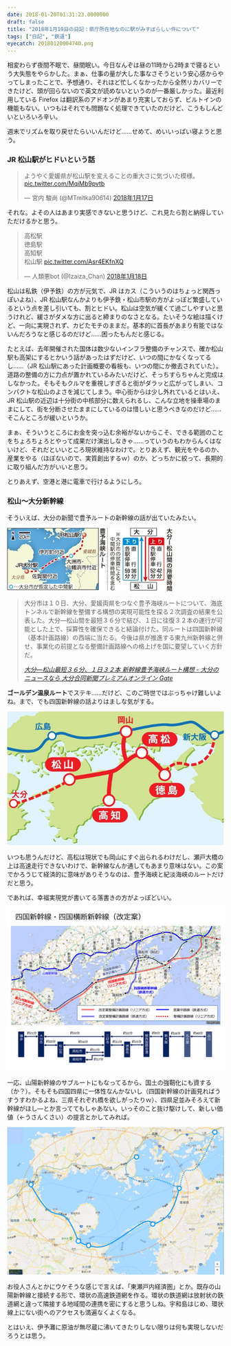 ```yaml
---
date: 2018-01-20T01:31:23.0000000
draft: false
title: "2018年1月19日の日記：県庁所在地なのに駅がみすぼらしい件について"
tags: ["日記", "鉄道"]
eyecatch: 20180120004740.png
---
```

<p>相変わらず夜間不眠で、昼間眠い。今日なんぞは昼の11時から2時まで寝るという大失態をやらかした。まぁ、仕事の量が大した事なさそうという安心感からやってしまったことで、予想通り、それほど忙しくなかったから全然リカバリーできたけど、頭が回らないので英文が読めないというのが一番厳しかった。最近利用している Firefox は翻訳系のアドオンがあまり充実しておらず、ビルトインの機能もない。いつもはそれでも問題なく処理できていたのだけど、こうもしんどいといろいろ辛い。</p><p>週末でリズムを取り戻せたらいいんだけど……せめて、めいいっぱい寝ようと思う。</p>

<div class="section">
<h3>JR 松山駅がヒドいという話</h3>
<p><blockquote class="twitter-tweet" data-lang="ja"><p lang="ja" dir="ltr">ようやく愛媛県が松山駅を変えることの重大さに気づいた模様。 <a href="https://t.co/MqiMb9pvtb">pic.twitter.com/MqiMb9pvtb</a></p>&mdash; 宮内 駿尚 (@MTmitka90614) <a href="https://twitter.com/MTmitka90614/status/953548720603242496?ref_src=twsrc%5Etfw">2018年1月17日</a></blockquote><script async src="https://platform.twitter.com/widgets.js" charset="utf-8"></script></p><p>それな。よその人はあまり実感できないと思うけど、これ見たら割と納得していただけるかと思う。</p><p><blockquote class="twitter-tweet" data-lang="ja"><p lang="ja" dir="ltr">高松駅<br>徳島駅<br>高知駅<br>松山駅 <a href="https://t.co/Asr4EKfnXQ">pic.twitter.com/Asr4EKfnXQ</a></p>&mdash; 人類悪bot (@Izaiza_Chan) <a href="https://twitter.com/Izaiza_Chan/status/953985551555706880?ref_src=twsrc%5Etfw">2018年1月18日</a></blockquote><script async src="https://platform.twitter.com/widgets.js" charset="utf-8"></script></p><p>松山は私鉄（伊予鉄）の方が元気で、JR はカス（こういうのはちょっと関西っぽいよね）、JR 松山駅なんかよりも伊予鉄・松山市駅の方がよっぽど繁盛しているという点を差し引いても、割とヒドい。松山は空気が緩くて過ごしやすいと思うけれど、緩さがダメな方に出ると締まりのなさとなる。たいそうな絵は描くけど、一向に実現されず、カビたモチのままだ。基本的に首長があまり有能ではないんだろうなと感じるのだけど……困ったもんだと感じる。</p><p>たとえば、去年開催された国体は数少ないインフラ整備のチャンスで、確か松山駅も高架にするとかいう話があったはずだけど、いつの間にかなくなってるし……（JR 松山駅にあった計画概要の看板も、いつの間にか撤去されていた）。道路の整備の方に力点が置かれているみたいだけど、そっちすらちゃんと完成はしなかった。そもそもクルマを重視しすぎると街がダラッと広がってしまい、コンパクトな松山のよさを減じてしまう。中心街からは少し外れているとはいえ、JR 松山駅の近辺は十分街の中核部分に数えられるし、こんな立地を操車場のままにして、街を分断させたままにしているのは惜しいと思うべきなのだけど……そこんところが緩いというか。</p><p>まぁ、そういうところにお金を突っ込む余裕がないからこそ、できる範囲のことをちょろちょろとやって成果だけ演出しなきゃ……っていうのもわからんくはないけど、それだといいところ現状維持なわけで。とりあえず、観光をやるのか、産業をやる（ほぼないので、実質創出するｗ）のか、どっちかに絞って、長期的に取り組んだ方がいいと思う。</p><p>とりあえず、空港と港に電車で行けるようにしろ。</p>

</div>
<div class="section">
<h3>松山～大分新幹線</h3>
<p>そういえば、大分の新聞で豊予ルートの新幹線の話が出ていたみたい。</p><p><span itemscope itemtype="http://schema.org/Photograph"><img src="20180120004740.png" alt="f:id:daruyanagi:20180120004740p:plain" title="f:id:daruyanagi:20180120004740p:plain" class="hatena-fotolife" itemprop="image"></span><br />
</p>

<blockquote cite="https://www.oita-press.co.jp/1010000000/2018/01/11/JD0056512847">
<p>大分市は１０日、大分、愛媛両県をつなぐ豊予海峡ルートについて、海底トンネルで新幹線を整備する構想の実現可能性を探る２次調査の結果を公表した。大分―松山間を最短３６分で結び、１日に往復３２本の運行が可能とした上で、採算性を確保できると結論付けた。同ルートは四国新幹線（基本計画路線）の西端に当たる。今後は県が推進する東九州新幹線と併せ、事業化の前提となる整備計画路線への格上げを国に要望していく方針だ。</p>

<cite><a href="https://www.oita-press.co.jp/1010000000/2018/01/11/JD0056512847">&#x5927;&#x5206;&#x2015;&#x677E;&#x5C71;&#x6700;&#x77ED;&#xFF13;&#xFF16;&#x5206;&#x3001;&#xFF11;&#x65E5;&#xFF13;&#xFF12;&#x672C; &#x65B0;&#x5E79;&#x7DDA;&#x8C4A;&#x4E88;&#x6D77;&#x5CE1;&#x30EB;&#x30FC;&#x30C8;&#x69CB;&#x60F3; - &#x5927;&#x5206;&#x306E;&#x30CB;&#x30E5;&#x30FC;&#x30B9;&#x306A;&#x3089; &#x5927;&#x5206;&#x5408;&#x540C;&#x65B0;&#x805E;&#x30D7;&#x30EC;&#x30DF;&#x30A2;&#x30E0;&#x30AA;&#x30F3;&#x30E9;&#x30A4;&#x30F3; Gate</a></cite>
</blockquote>
<p><b>ゴールデン温泉ルート</b>でステキ……だけど、このご時世ではぶっちゃけ難しいよね。まで、でも四国新幹線の話よりはましな気がする。</p><p><span itemscope itemtype="http://schema.org/Photograph"><img src="20180120005156.png" alt="f:id:daruyanagi:20180120005156p:plain" title="f:id:daruyanagi:20180120005156p:plain" class="hatena-fotolife" itemprop="image"></span></p><p>いつも思うんだけど、高松は現状でも岡山にすぐ出られるわけだし、瀬戸大橋の上は高速走行できないわけで、新幹線なんか通してもあまり意味はない。この案でかろうじて経済的に意味がありそうなのは、豊予海峡と紀淡海峡のルートだけだと思う。</p><p>であれば、幸福実現党が書いてる落書きの方がよっぽどいい。</p><p><span itemscope itemtype="http://schema.org/Photograph"><img src="20180120005358.png" alt="f:id:daruyanagi:20180120005358p:plain" title="f:id:daruyanagi:20180120005358p:plain" class="hatena-fotolife" itemprop="image"></span></p><p>一応、山陽新幹線のサブルートにもなってるから、国土の強靭化にも資する（か？）。そもそも四国四県に一体性なんかないし（四国新幹線の計画見ればうすうすわかるよね、三県それぞれ橋を欲しがったりｗ）、四県足並みそろえて新幹線がほし―とか言っててもしゃあない。いっそのこと抜け駆けして、新しい価値（←うさんくさい）の提言とかしてみれば。</p><p><span itemscope itemtype="http://schema.org/Photograph"><img src="20180120011638.png" alt="f:id:daruyanagi:20180120011638p:plain" title="f:id:daruyanagi:20180120011638p:plain" class="hatena-fotolife" itemprop="image"></span></p><p>お役人さんとかにウケそうな感じで言えば、「東瀬戸内経済圏」とか。既存の山陽新幹線と接続する形で、環状の高速鉄道網を作る。環状の鉄道網は放射状の鉄道網と違って隣接する地域間の連携を密にすると思うしね。宇和島はじめ、環状線上にない街へのアクセスも満遍なくよくなる。</p><p>とはいえ、伊予灘に原油が無尽蔵に沸いてきたりしない限りは何も実現しないだろうとは思う。</p>

</div>
